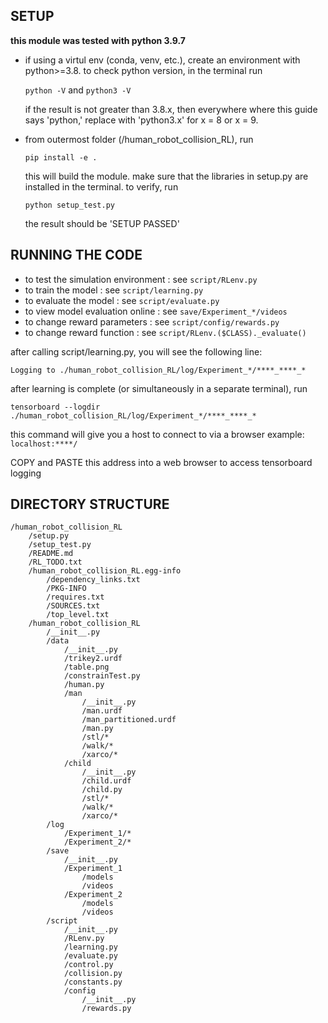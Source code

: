 ## SETUP

**this module was tested with python 3.9.7**

- if using a virtul env (conda, venv, etc.), create an environment with python>=3.8. to check python version, in the terminal run

    `python -V`
    and
    `python3 -V`

    if the result is not greater than 3.8.x, then everywhere where this guide says 'python,' replace with 'python3.x' for x = 8 or x = 9.

- from outermost folder (/human_robot_collision_RL), run

    `pip install -e .`

    this will build the module. make sure that the libraries in setup.py are installed in the terminal. to verify, run

    `python setup_test.py`

    the result should be 'SETUP PASSED'

## RUNNING THE CODE

- to test the simulation environment  : see `script/RLenv.py`
- to train the model                  : see `script/learning.py`
- to evaluate the model               : see `script/evaluate.py`
- to view model evaluation online     : see `save/Experiment_*/videos`
- to change reward parameters         : see `script/config/rewards.py`
- to change reward function           : see `script/RLenv.($CLASS)._evaluate()`


after calling script/learning.py, you will see the following line:

`Logging to ./human_robot_collision_RL/log/Experiment_*/****_****_*`

after learning is complete (or simultaneously in a separate terminal), run

`tensorboard --logdir ./human_robot_collision_RL/log/Experiment_*/****_****_*`

this command will give you a host to connect to via a browser
example: `localhost:****/`

COPY and PASTE this address into a web browser to access tensorboard logging


## DIRECTORY STRUCTURE

    /human_robot_collision_RL
        /setup.py
        /setup_test.py
        /README.md
        /RL_TODO.txt
        /human_robot_collision_RL.egg-info
            /dependency_links.txt
            /PKG-INFO
            /requires.txt
            /SOURCES.txt
            /top_level.txt
        /human_robot_collision_RL
            /__init__.py
            /data
                /__init__.py
                /trikey2.urdf
                /table.png
                /constrainTest.py
                /human.py
                /man
                    /__init__.py
                    /man.urdf
                    /man_partitioned.urdf
                    /man.py
                    /stl/*
                    /walk/*
                    /xarco/*
                /child
                    /__init__.py
                    /child.urdf
                    /child.py
                    /stl/*
                    /walk/*
                    /xarco/*
            /log
                /Experiment_1/*
                /Experiment_2/*             
            /save
                /__init__.py
                /Experiment_1
                    /models
                    /videos
                /Experiment_2
                    /models
                    /videos
            /script
                /__init__.py
                /RLenv.py
                /learning.py
                /evaluate.py
                /control.py
                /collision.py
                /constants.py
                /config
                    /__init__.py
                    /rewards.py

